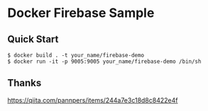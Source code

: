 # Docker Firebase Sample

## Quick Start
```
$ docker build . -t your_name/firebase-demo
$ docker run -it -p 9005:9005 your_name/firebase-demo /bin/sh
```

## Thanks
https://qiita.com/pannpers/items/244a7e3c18d8c8422e4f